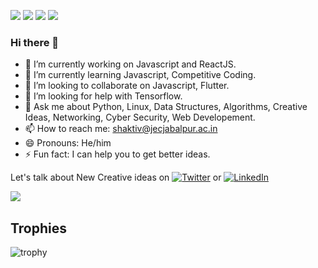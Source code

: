 ![](https://komarev.com/ghpvc/?username=shaktiv29&color=blue&&style=flat-square)
![](https://img.shields.io/badge/OS-Linux-informational?style=flat&logo=<LOGO_NAME>&logoColor=white&color=2bbc8a)
![](https://img.shields.io/badge/Editor-VSCode-informational?style=flat&logo=<LOGO_NAME>&logoColor=white&color=2bbc8a)
![](https://img.shields.io/badge/Code-Python-informational?style=flat&logo=<LOGO_NAME>&logoColor=white&color=2bbc8a)
### Hi there 👋
- 🔭 I’m currently working on Javascript and ReactJS.
- 🌱 I’m currently learning Javascript, Competitive Coding.
- 👯 I’m looking to collaborate on Javascript, Flutter.
- 🤔 I’m looking for help with Tensorflow.
- 💬 Ask me about Python, Linux, Data Structures, Algorithms, Creative Ideas, Networking, Cyber Security, Web Developement.
- 📫 How to reach me: shaktiv@jecjabalpur.ac.in
- 😄 Pronouns: He/him
- ⚡ Fun fact: I can help you to get better ideas.



Let's talk about New Creative ideas on [![Twitter][1.2]][1] or [![LinkedIn][2.2]][2]

[1.2]: http://i.imgur.com/wWzX9uB.png
[2.2]: https://raw.githubusercontent.com/MartinHeinz/MartinHeinz/master/linkedin-3-16.png

[1]: https://twitter.com/shaktijec
[2]: https://www.linkedin.com/in/shaktipro/
<a href="https://github-readme-stats.vercel.app/api?username=shaktiv29&show_icons=true&include_all_commits=true">
  <img align="left" src="https://github-readme-stats.vercel.app/api?username=shaktiv29&show_icons=true&include_all_commits=true" />
</a>
<br/>
## Trophies
![trophy](https://github-profile-trophy.vercel.app/?username=shaktiv29&theme=onedark)
